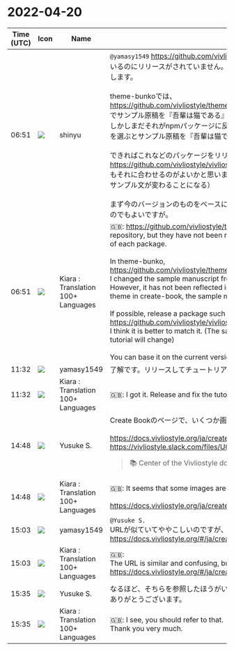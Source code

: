 # 2022-04-20

|Time (UTC)|Icon|Name|Message|
|---|---|---|---|
|06:51|![](https://avatars.slack-edge.com/2018-04-27/354445776386_e258f5ed5ba887b08668_72.jpg)|shinyu|`@yamasy1549` <https://github.com/vivliostyle/themes> リポジトリでいくつか更新がされているのにリリースがされていません。各パッケージの新バージョンのリリース検討お願いします。<br><br>theme-bunkoでは、<br><https://github.com/vivliostyle/themes/pull/95><br>でサンプル原稿を『吾輩は猫である』から『銀河鉄道の夜』に変更しました。<br>しかしまだそれがnpmパッケージに反映されていないので create-book で bunkoテーマを選ぶとサンプル原稿を『吾輩は猫である』になります。<br><br>できればこれなどのパッケージをリリースして、今作成されているチュートリアル<br><https://github.com/vivliostyle/vivliostyle.org/pull/115><br>もそれに合わせるのがよいかと思います。（チュートリアルに書かれているbunkoテーマのサンプル文が変わることになる）<br><br>まず今のバージョンのものをベースにして、あとで新バージョンをリリースしてから直すのでもよいですが。|
|06:51|![](https://avatars.slack-edge.com/2021-08-02/2324149410423_2aa7423c4133ecb9f168_72.png)|Kiara : Translation 100+ Languages|🇬🇧:  <https://github.com/vivliostyle/themes> Some updates have been made to the repository, but they have not been released. Please consider releasing a new version of each package.<br><br>In theme-bunko,<br><https://github.com/vivliostyle/themes/pull/95><br>I changed the sample manuscript from "I am a cat" to "Galaxy Railroad Night".<br>However, it has not been reflected in the npm package yet, so if you select the bunko theme in create-book, the sample manuscript will be "I am a cat".<br><br>If possible, release a package such as this, and the tutorial that is being created now<br><https://github.com/vivliostyle/vivliostyle.org/pull/115><br>I think it is better to match it. (The sample sentence of the bunko theme written in the tutorial will change)<br><br>You can base it on the current version first, then release a new version and then fix it.|
|11:32|![](https://secure.gravatar.com/avatar/b2dffef7ce30f6f8f399f2a172229711.jpg?s=72&d=https%3A%2F%2Fa.slack-edge.com%2Fdf10d%2Fimg%2Favatars%2Fava_0012-72.png)|yamasy1549|了解です。リリースしてチュートリアルも修正します。|
|11:32|![](https://avatars.slack-edge.com/2021-08-02/2324149410423_2aa7423c4133ecb9f168_72.png)|Kiara : Translation 100+ Languages|🇬🇧: I got it. Release and fix the tutorial as well.|
|14:48|![](https://avatars.slack-edge.com/2020-10-27/1455123835683_dbf567e9fc6aaf7280b1_72.jpg)|Yusuke S.|Create Bookのページで、いくつか画像が表示されなくなっているようです。<br><br><https://docs.vivliostyle.org/ja/create-book><br>https://vivliostyle.slack.com/files/U01E2MFM648/F03C9RGGGHJ/effect_window.png<br><blockquote>📚 Center of the Vivliostyle documentations</blockquote>|
|14:48|![](https://avatars.slack-edge.com/2021-08-02/2324149410423_2aa7423c4133ecb9f168_72.png)|Kiara : Translation 100+ Languages|🇬🇧: It seems that some images are disappearing on the Create Book page.<br><br><https://docs.vivliostyle.org/ja/create-book>|
|15:03|![](https://secure.gravatar.com/avatar/b2dffef7ce30f6f8f399f2a172229711.jpg?s=72&d=https%3A%2F%2Fa.slack-edge.com%2Fdf10d%2Fimg%2Favatars%2Fava_0012-72.png)|yamasy1549|`@Yusuke S.`<br>URLが似ていてややこしいのですが、こちらで画像を確認できます。<br><https://docs.vivliostyle.org/#/ja/create-book>|
|15:03|![](https://avatars.slack-edge.com/2021-08-02/2324149410423_2aa7423c4133ecb9f168_72.png)|Kiara : Translation 100+ Languages|🇬🇧: <br>The URL is similar and confusing, but you can see the image here.<br><https://docs.vivliostyle.org/#/ja/create-book>|
|15:35|![](https://avatars.slack-edge.com/2020-10-27/1455123835683_dbf567e9fc6aaf7280b1_72.jpg)|Yusuke S.|なるほど、そちらを参照したほうがいいですね。<br>ありがとうございます。|
|15:35|![](https://avatars.slack-edge.com/2021-08-02/2324149410423_2aa7423c4133ecb9f168_72.png)|Kiara : Translation 100+ Languages|🇬🇧: I see, you should refer to that.<br>Thank you very much.|
